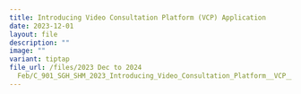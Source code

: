 ```yaml
---
title: Introducing Video Consultation Platform (VCP) Application
date: 2023-12-01
layout: file
description: ""
image: ""
variant: tiptap
file_url: /files/2023 Dec to 2024
  Feb/C_901_SGH_SHM_2023_Introducing_Video_Consultation_Platform__VCP__Application.pdf
---
```

